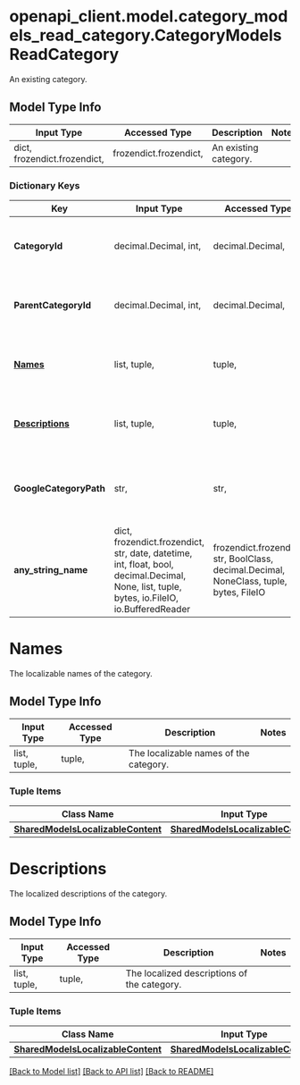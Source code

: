 # openapi_client.model.category_models_read_category.CategoryModelsReadCategory

An existing category.

## Model Type Info
Input Type | Accessed Type | Description | Notes
------------ | ------------- | ------------- | -------------
dict, frozendict.frozendict,  | frozendict.frozendict,  | An existing category. | 

### Dictionary Keys
Key | Input Type | Accessed Type | Description | Notes
------------ | ------------- | ------------- | ------------- | -------------
**CategoryId** | decimal.Decimal, int,  | decimal.Decimal,  | The unique identifier for the category. | [optional] value must be a 32 bit integer
**ParentCategoryId** | decimal.Decimal, int,  | decimal.Decimal,  | The unique identifier for the parent category. | [optional] value must be a 32 bit integer
**[Names](#Names)** | list, tuple,  | tuple,  | The localizable names of the category. | [optional] 
**[Descriptions](#Descriptions)** | list, tuple,  | tuple,  | The localized descriptions of the category. | [optional] 
**GoogleCategoryPath** | str,  | str,  | The Google Taxonomy category path for the category, if any. | [optional] 
**any_string_name** | dict, frozendict.frozendict, str, date, datetime, int, float, bool, decimal.Decimal, None, list, tuple, bytes, io.FileIO, io.BufferedReader | frozendict.frozendict, str, BoolClass, decimal.Decimal, NoneClass, tuple, bytes, FileIO | any string name can be used but the value must be the correct type | [optional]

# Names

The localizable names of the category.

## Model Type Info
Input Type | Accessed Type | Description | Notes
------------ | ------------- | ------------- | -------------
list, tuple,  | tuple,  | The localizable names of the category. | 

### Tuple Items
Class Name | Input Type | Accessed Type | Description | Notes
------------- | ------------- | ------------- | ------------- | -------------
[**SharedModelsLocalizableContent**](SharedModelsLocalizableContent.md) | [**SharedModelsLocalizableContent**](SharedModelsLocalizableContent.md) | [**SharedModelsLocalizableContent**](SharedModelsLocalizableContent.md) |  | 

# Descriptions

The localized descriptions of the category.

## Model Type Info
Input Type | Accessed Type | Description | Notes
------------ | ------------- | ------------- | -------------
list, tuple,  | tuple,  | The localized descriptions of the category. | 

### Tuple Items
Class Name | Input Type | Accessed Type | Description | Notes
------------- | ------------- | ------------- | ------------- | -------------
[**SharedModelsLocalizableContent**](SharedModelsLocalizableContent.md) | [**SharedModelsLocalizableContent**](SharedModelsLocalizableContent.md) | [**SharedModelsLocalizableContent**](SharedModelsLocalizableContent.md) |  | 

[[Back to Model list]](../../README.md#documentation-for-models) [[Back to API list]](../../README.md#documentation-for-api-endpoints) [[Back to README]](../../README.md)

